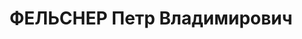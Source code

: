 ---
title: ФЕЛЬСНЕР Петр Владимирович
description: '1907 р., м. Херсон, німець, з робітників, чл. ВКП(б), освіта початкова,
  завідуючий культвідділом комітету профспілки Сталінської залізниці.

  01.11.1937 р.звинувачений у належності до к/рев. організації, ув''язнений до ВТТ
  на 8 р.

  Реабілітований 05.03.1955 р.'
---